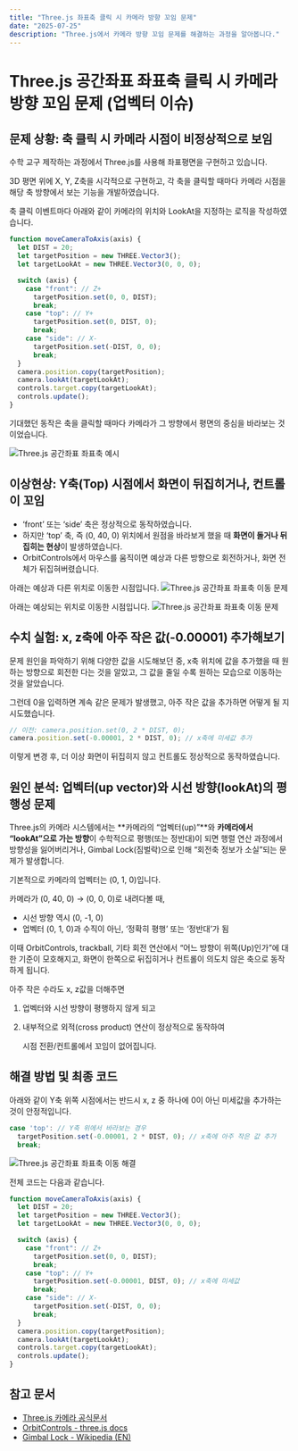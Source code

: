 ```yaml
---
title: "Three.js 좌표축 클릭 시 카메라 방향 꼬임 문제"
date: "2025-07-25"
description: "Three.js에서 카메라 방향 꼬임 문제를 해결하는 과정을 알아봅니다."
---
```


# Three.js 공간좌표 좌표축 클릭 시 카메라 방향 꼬임 문제 (업벡터 이슈)

## 문제 상황: 축 클릭 시 카메라 시점이 비정상적으로 보임

수학 교구 제작하는 과정에서 Three.js를 사용해 좌표평면을 구현하고 있습니다.

3D 평면 위에 X, Y, Z축을 시각적으로 구현하고, 각 축을 클릭할 때마다 카메라 시점을 해당 축 방향에서 보는 기능을 개발하였습니다.

축 클릭 이벤트마다 아래와 같이 카메라의 위치와 LookAt을 지정하는 로직을 작성하였습니다.

```jsx
function moveCameraToAxis(axis) {
  let DIST = 20;
  let targetPosition = new THREE.Vector3();
  let targetLookAt = new THREE.Vector3(0, 0, 0);

  switch (axis) {
    case "front": // Z+
      targetPosition.set(0, 0, DIST);
      break;
    case "top": // Y+
      targetPosition.set(0, DIST, 0);
      break;
    case "side": // X-
      targetPosition.set(-DIST, 0, 0);
      break;
  }
  camera.position.copy(targetPosition);
  camera.lookAt(targetLookAt);
  controls.target.copy(targetLookAt);
  controls.update();
}
```

기대했던 동작은 축을 클릭할 때마다 카메라가 그 방향에서 평면의 중심을 바라보는 것이었습니다.

![Three.js 공간좌표 좌표축 예시](/images/svg-editor/04_threejs-gimbal-lock-01.png)

## 이상현상: Y축(Top) 시점에서 화면이 뒤집히거나, 컨트롤이 꼬임

- ‘front’ 또는 ‘side’ 축은 정상적으로 동작하였습니다.
- 하지만 ‘top’ 축, 즉 (0, 40, 0) 위치에서 원점을 바라보게 했을 때 **화면이 돌거나 뒤집히는 현상**이 발생하였습니다.
- OrbitControls에서 마우스를 움직이면 예상과 다른 방향으로 회전하거나, 화면 전체가 뒤집혀버렸습니다.

아래는 예상과 다른 위치로 이동한 시점입니다.
![Three.js 공간좌표 좌표축 이동 문제](/images/svg-editor/04_threejs-gimbal-lock-02.png)

아래는 예상되는 위치로 이동한 시점입니다.
![Three.js 공간좌표 좌표축 이동 문제](/images/svg-editor/04_threejs-gimbal-lock-03.png)

## 수치 실험: x, z축에 아주 작은 값(-0.00001) 추가해보기

문제 원인을 파악하기 위해 다양한 값을 시도해보던 중, x축 위치에 값을 추가했을 때 원하는 방향으로 회전한 다는 것을 알았고, 그 값을 줄일 수록 원하는 모습으로 이동하는 것을 알았습니다.

그런데 0을 입력하면 계속 같은 문제가 발생했고, 아주 작은 값을 추가하면 어떻게 될 지 시도했습니다.

```jsx
// 이전: camera.position.set(0, 2 * DIST, 0);
camera.position.set(-0.00001, 2 * DIST, 0); // x축에 미세값 추가
```

이렇게 변경 후, 더 이상 화면이 뒤집히지 않고 컨트롤도 정상적으로 동작하였습니다.

## 원인 분석: 업벡터(up vector)와 시선 방향(lookAt)의 평행성 문제

Three.js의 카메라 시스템에서는 **카메라의 “업벡터(up)”**와 **카메라에서 “lookAt”으로 가는 방향**이 수학적으로 평행(또는 정반대)이 되면 행렬 연산 과정에서 방향성을 잃어버리거나, Gimbal Lock(짐벌락)으로 인해 “회전축 정보가 소실”되는 문제가 발생합니다.

기본적으로 카메라의 업벡터는 (0, 1, 0)입니다.

카메라가 (0, 40, 0) → (0, 0, 0)로 내려다볼 때,

- 시선 방향 역시 (0, -1, 0)
- 업벡터 (0, 1, 0)과 수직이 아닌, ‘정확히 평행’ 또는 ‘정반대’가 됨

이때 OrbitControls, trackball, 기타 회전 연산에서 “어느 방향이 위쪽(Up)인가”에 대한 기준이 모호해지고, 화면이 한쪽으로 뒤집히거나 컨트롤이 의도치 않은 축으로 동작하게 됩니다.

아주 작은 수라도 x, z값을 더해주면

1. 업벡터와 시선 방향이 평행하지 않게 되고
2. 내부적으로 외적(cross product) 연산이 정상적으로 동작하여

   시점 전환/컨트롤에서 꼬임이 없어집니다.

## 해결 방법 및 최종 코드

아래와 같이 Y축 위쪽 시점에서는 반드시 x, z 중 하나에 0이 아닌 미세값을 추가하는 것이 안정적입니다.

```jsx
case 'top': // Y축 위에서 바라보는 경우
  targetPosition.set(-0.00001, 2 * DIST, 0); // x축에 아주 작은 값 추가
  break;
```

![Three.js 공간좌표 좌표축 이동 해결](/images/svg-editor/04_threejs-gimbal-lock-04.png)

전체 코드는 다음과 같습니다.

```jsx
function moveCameraToAxis(axis) {
  let DIST = 20;
  let targetPosition = new THREE.Vector3();
  let targetLookAt = new THREE.Vector3(0, 0, 0);

  switch (axis) {
    case "front": // Z+
      targetPosition.set(0, 0, DIST);
      break;
    case "top": // Y+
      targetPosition.set(-0.00001, DIST, 0); // x축에 미세값
      break;
    case "side": // X-
      targetPosition.set(-DIST, 0, 0);
      break;
  }
  camera.position.copy(targetPosition);
  camera.lookAt(targetLookAt);
  controls.target.copy(targetLookAt);
  controls.update();
}
```

## 참고 문서

- [Three.js 카메라 공식문서](https://threejs.org/docs/index.html?q=camera#api/en/cameras/Camera)
- [OrbitControls - three.js docs](https://threejs.org/docs/#examples/en/controls/OrbitControls)
- [Gimbal Lock - Wikipedia (EN)](https://en.wikipedia.org/wiki/Gimbal_lock)
